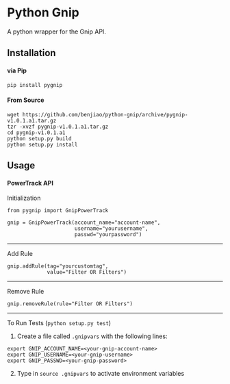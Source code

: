 # Python Gnip
A python wrapper for the Gnip API.

## Installation

#### via Pip
```
pip install pygnip
```

#### From Source
```
wget https://github.com/benjiao/python-gnip/archive/pygnip-v1.0.1.a1.tar.gz
tzr -xvzf pygnip-v1.0.1.a1.tar.gz
cd pygnip-v1.0.1.a1
python setup.py build
python setup.py install
```

## Usage

#### PowerTrack API

Initialization
```
from pygnip import GnipPowerTrack

gnip = GnipPowerTrack(account_name="account-name",
                      username="yourusername",
                      passwd="yourpassword")
```

----
Add Rule
```
gnip.addRule(tag="yourcustomtag",
             value="Filter OR Filters")
```

----
Remove Rule
```
gnip.removeRule(rule="Filter OR Filters")
```


----
To Run Tests (`python setup.py test`)

1. Create a file called `.gnipvars` with the following lines:
```
export GNIP_ACCOUNT_NAME=<your-gnip-account-name>
export GNIP_USERNAME=<your-gnip-username>
export GNIP_PASSWD=<your-gnip-password>
```

2. Type in `source .gnipvars` to activate environment variables

